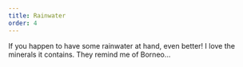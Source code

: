 ```yaml
---
title: Rainwater
order: 4
---
```



If you happen to have some rainwater at hand, even better! I love the minerals it contains. They remind me of Borneo...
